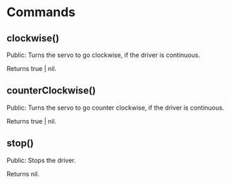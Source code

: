 # Commands

## clockwise()

Public: Turns the servo to go clockwise, if the driver is continuous.

Returns true | nil.

## counterClockwise()

Public: Turns the servo to go counter clockwise, if the driver is continuous.

Returns true | nil.

## stop()

Public: Stops the driver.

Returns nil.

